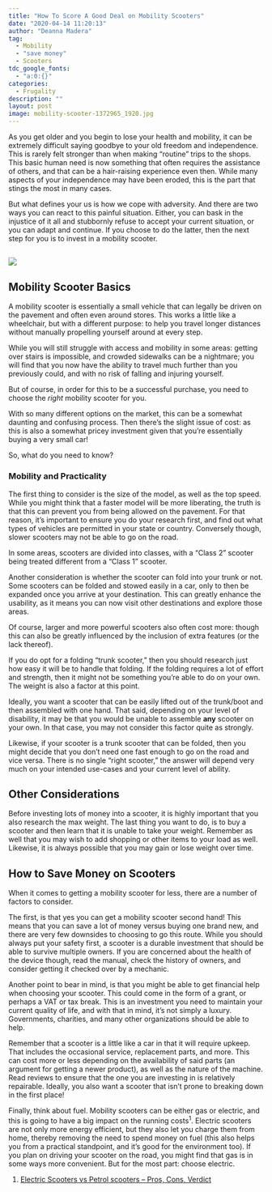 ```yaml
---
title: "How To Score A Good Deal on Mobility Scooters"
date: "2020-04-14 11:20:13"
author: "Deanna Madera"
tag:
  - Mobility
  - "save money"
  - Scooters
tdc_google_fonts:
  - "a:0:{}"
categories:
  - Frugality
description: ""
layout: post
image: mobility-scooter-1372965_1920.jpg
---
```


As you get older and you begin to lose your health and mobility, it can be extremely difficult saying goodbye to your old freedom and independence. This is rarely felt stronger than when making “routine” trips to the shops. This basic human need is now something that often requires the assistance of others, and that can be a hair-raising experience even then. While many aspects of your independence may have been eroded, this is the part that stings the most in many cases.

But what defines your us is how we cope with adversity. And there are two ways you can react to this painful situation. Either, you can bask in the injustice of it all and stubbornly refuse to accept your current situation, or you can adapt and continue. If you choose to do the latter, then the next step for you is to invest in a mobility scooter.

## ![](/posts/mobility-scooter-1372965_1920.jpg)

## Mobility Scooter Basics

A mobility scooter is essentially a small vehicle that can legally be driven on the pavement and often even around stores. This works a little like a wheelchair, but with a different purpose: to help you travel longer distances without manually propelling yourself around at every step.

While you will still struggle with access and mobility in some areas: getting over stairs is impossible, and crowded sidewalks can be a nightmare; you will find that you now have the ability to travel much further than you previously could, and with no risk of falling and injuring yourself.

But of course, in order for this to be a successful purchase, you need to choose the _right_ mobility scooter for you.

With so many different options on the market, this can be a somewhat daunting and confusing process. Then there’s the slight issue of cost: as this is also a somewhat pricey investment given that you’re essentially buying a very small car!

So, what do you need to know?

### Mobility and Practicality

The first thing to consider is the size of the model, as well as the top speed. While you might think that a faster model will be more liberating, the truth is that this can prevent you from being allowed on the pavement. For that reason, it’s important to ensure you do your research first, and find out what types of vehicles are permitted in your state or country. Conversely though, slower scooters may not be able to go on the road.

In some areas, scooters are divided into classes, with a “Class 2” scooter being treated different from a “Class 1” scooter.

Another consideration is whether the scooter can fold into your trunk or not. Some scooters can be folded and stowed easily in a car, only to then be expanded once you arrive at your destination. This can greatly enhance the usability, as it means you can now visit other destinations and explore those areas.

Of course, larger and more powerful scooters also often cost more: though this can also be greatly influenced by the inclusion of extra features (or the lack thereof).

If you do opt for a folding “trunk scooter,” then you should research just how easy it will be to handle that folding. If the folding requires a lot of effort and strength, then it might not be something you’re able to do on your own. The weight is also a factor at this point.

Ideally, you want a scooter that can be easily lifted out of the trunk/boot and then assembled with one hand. That said, depending on your level of disability, it may be that you would be unable to assemble **any** scooter on your own. In that case, you may not consider this factor quite as strongly.

Likewise, if your scooter is a trunk scooter that can be folded, then you might decide that you don’t need one fast enough to go on the road and vice versa. There is no single “right scooter,” the answer will depend very much on your intended use-cases and your current level of ability.

## Other Considerations

Before investing lots of money into a scooter, it is highly important that you also research the max weight. The last thing you want to do, is to buy a scooter and then learn that it is unable to take your weight. Remember as well that you may wish to add shopping or other items to your load as well. Likewise, it is always possible that you may gain or lose weight over time.

## How to Save Money on Scooters

When it comes to getting a mobility scooter for less, there are a number of factors to consider.

The first, is that yes you can get a mobility scooter second hand! This means that you can save a lot of money versus buying one brand new, and there are very few downsides to choosing to go this route. While you should always put your safety first, a scooter is a durable investment that should be able to survive multiple owners. If you are concerned about the health of the device though, read the manual, check the history of owners, and consider getting it checked over by a mechanic.

Another point to bear in mind, is that you might be able to get financial help when choosing your scooter. This could come in the form of a grant, or perhaps a VAT or tax break. This is an investment you need to maintain your current quality of life, and with that in mind, it’s not simply a luxury. Governments, charities, and many other organizations should be able to help.

Remember that a scooter is a little like a car in that it will require upkeep. That includes the occasional service, replacement parts, and more. This can cost more or less depending on the availability of said parts (an argument for getting a newer product), as well as the nature of the machine. Read reviews to ensure that the one you are investing in is relatively repairable. Ideally, you also want a scooter that isn’t prone to breaking down in the first place!

Finally, think about fuel. Mobility scooters can be either gas or electric, and this is going to have a big impact on the running costs<sup>1</sup>. Electric scooters are not only more energy efficient, but they also let you charge them from home, thereby removing the need to spend money on fuel (this also helps you from a practical standpoint, and it’s good for the environment too). If you plan on driving your scooter on the road, you might find that gas is in some ways more convenient. But for the most part: choose electric.

1. [Electric Scooters vs Petrol scooters – Pros, Cons, Verdict](https://electricscootering.com/electric-scooters-vs-petrol/)
